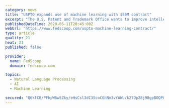 ```yaml
---
category: news
title: "USPTO expands use of machine learning with $50M contract"
excerpt: "The U.S. Patent and Trademark Office wants to improve intellectual property registration using machine learning, natural language processing and artificial intelligence covered under a $50 million contract award announced Monday."
publishedDateTime: 2020-05-11T20:45:00Z
webUrl: "https://www.fedscoop.com/uspto-machine-learning-contract/"
type: article
quality: 21
heat: 21
published: false

provider:
  name: FedScoop
  domain: fedscoop.com

topics:
  - Natural Language Processing
  - AI
  - Machine Learning

secured: "Q6kfCB/PFhpW6w5Zky/eHsCsl3dC3ScoCGhNm3vYAWL/k27Qp28j98gpBOQPCLCgAOiSZdoGcmHgK5zNRaTSLpVqz0cogozQxPFG7hgFS/HGNuO5k0d2Fs3xob8Wmvj6r8Rlzb/SGqB8mIuUz0JnsZcHLnIjZXJGXxYsMsPsQHPtt7OdTiBnRgh+mNtfkIoqi1bNK9lbBwU1ReUdthHQYpSGUi5PZHkuf1JpMbHrcbqAXm/rwg4Z27FqT0ahpCGS3LimrVORIoWuJqfiHdoc5LvBF9fHPJh/0vWoOpkxp4dJbHHUrW24e+JWzRruwHyo;aVx9rUccxizNSgU4mGUxAA=="
---
```


